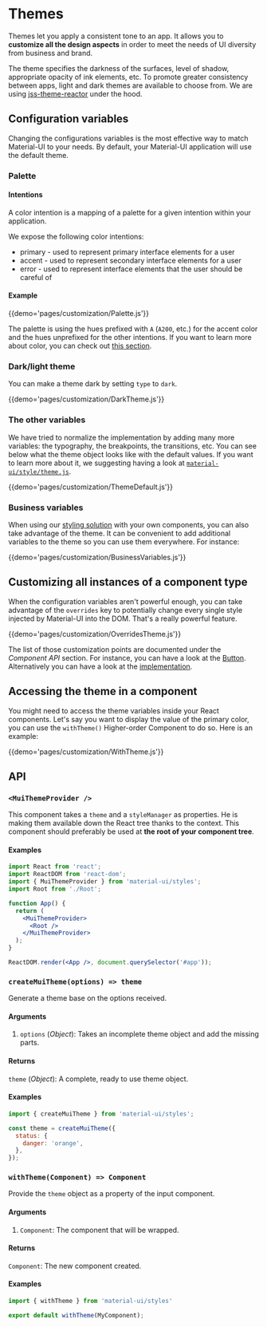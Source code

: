 # Themes

Themes let you apply a consistent tone to an app.
It allows you to **customize all the design aspects** in order to meet the needs of UI diversity from business and brand.

The theme specifies the darkness of the surfaces, level of shadow, appropriate opacity of ink elements, etc.
To promote greater consistency between apps, light and dark themes are available to choose from.
We are using [jss-theme-reactor](https://github.com/nathanmarks/jss-theme-reactor) under the hood.

## Configuration variables

Changing the configurations variables is the most effective way to match Material-UI to your needs. By default, your Material-UI application will use the default theme.

### Palette

#### Intentions

A color intention is a mapping of a palette for a given intention within your application.

We expose the following color intentions:

- primary - used to represent primary interface elements for a user
- accent - used to represent secondary interface elements for a user
- error - used to represent interface elements that the user should be careful of

#### Example

{{demo='pages/customization/Palette.js'}}

The palette is using the hues prefixed with `A` (`A200`, etc.) for the accent color and the hues unprefixed for the other intentions.
If you want to learn more about color, you can check out [this section](/style/color).

### Dark/light theme

You can make a theme dark by setting `type` to `dark`.

{{demo='pages/customization/DarkTheme.js'}}

### The other variables

We have tried to normalize the implementation by adding many more variables: the typography, the breakpoints, the transitions, etc. You can see below what the theme object looks like with the default values.
If you want to learn more about it, we suggesting having a look at [`material-ui/style/theme.js`](https://github.com/callemall/material-ui/blob/next/src/styles/theme.js).

{{demo='pages/customization/ThemeDefault.js'}}

### Business variables

When using our [styling solution](/customization/css-in-js) with your own components,
you can also take advantage of the theme.
It can be convenient to add additional variables to the theme so you can use them everywhere.
For instance:

{{demo='pages/customization/BusinessVariables.js'}}

## Customizing all instances of a component type

When the configuration variables aren't powerful enough, you can take advantage of the
`overrides` key to potentially change every single style injected by Material-UI into the DOM.
That's a really powerful feature.

{{demo='pages/customization/OverridesTheme.js'}}

The list of those customization points are documented under the *Component API* section.
For instance, you can have a look at the [Button](/component-api/button#classes).
Alternatively you can have a look at the [implementation](https://github.com/callemall/material-ui/tree/next/src).

## Accessing the theme in a component

You might need to access the theme variables inside your React components.
Let's say you want to display the value of the primary color, you can use the `withTheme()` Higher-order Component to do so. Here is an example:

{{demo='pages/customization/WithTheme.js'}}

## API

### `<MuiThemeProvider />`

This component takes a `theme` and a `styleManager` as properties.
He is making them available down the React tree thanks to the context.
This component should preferably be used at **the root of your component tree**.

#### Examples

```jsx
import React from 'react';
import ReactDOM from 'react-dom';
import { MuiThemeProvider } from 'material-ui/styles';
import Root from './Root';

function App() {
  return (
    <MuiThemeProvider>
      <Root />
    </MuiThemeProvider>
  );
}

ReactDOM.render(<App />, document.querySelector('#app'));
```

### `createMuiTheme(options) => theme`

Generate a theme base on the options received.

#### Arguments

1. `options` (*Object*): Takes an incomplete theme object and add the missing parts.

#### Returns

`theme` (*Object*): A complete, ready to use theme object.

#### Examples

```js
import { createMuiTheme } from 'material-ui/styles';

const theme = createMuiTheme({
  status: {
    danger: 'orange',
  },
});
```

### `withTheme(Component) => Component`

Provide the `theme` object as a property of the input component.

#### Arguments

1. `Component`: The component that will be wrapped.

#### Returns

`Component`: The new component created.

#### Examples

```js
import { withTheme } from 'material-ui/styles'

export default withTheme(MyComponent);
```
